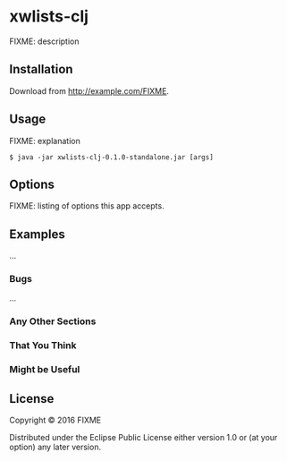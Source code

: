 # xwlists-clj

FIXME: description

## Installation

Download from http://example.com/FIXME.

## Usage

FIXME: explanation

    $ java -jar xwlists-clj-0.1.0-standalone.jar [args]

## Options

FIXME: listing of options this app accepts.

## Examples

...

### Bugs

...

### Any Other Sections
### That You Think
### Might be Useful

## License

Copyright © 2016 FIXME

Distributed under the Eclipse Public License either version 1.0 or (at
your option) any later version.
